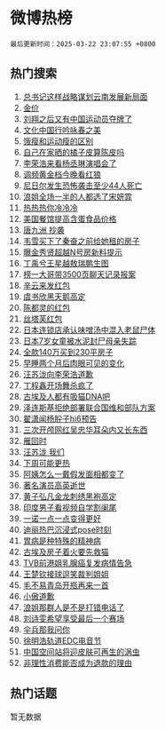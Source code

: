 # 微博热榜

`最后更新时间：2025-03-22 23:07:55 +0800`

## 热门搜索

1. [总书记这样战略谋划云南发展新局面](https://m.weibo.cn/search?containerid=100103type%3D1%26t%3D10%26q%3D%23%E6%80%BB%E4%B9%A6%E8%AE%B0%E8%BF%99%E6%A0%B7%E6%88%98%E7%95%A5%E8%B0%8B%E5%88%92%E4%BA%91%E5%8D%97%E5%8F%91%E5%B1%95%E6%96%B0%E5%B1%80%E9%9D%A2%23&stream_entry_id=51&isnewpage=1&extparam=seat%3D1%26cate%3D10103%26c_type%3D51%26filter_type%3Drealtimehot%26stream_entry_id%3D51%26dgr%3D0%26q%3D%2523%25E6%2580%25BB%25E4%25B9%25A6%25E8%25AE%25B0%25E8%25BF%2599%25E6%25A0%25B7%25E6%2588%2598%25E7%2595%25A5%25E8%25B0%258B%25E5%2588%2592%25E4%25BA%2591%25E5%258D%2597%25E5%258F%2591%25E5%25B1%2595%25E6%2596%25B0%25E5%25B1%2580%25E9%259D%25A2%2523%26pos%3D0%26display_time%3D1742656074%26pre_seqid%3D1742656074188945611615)
1. [金价](https://m.weibo.cn/search?containerid=100103type%3D1%26t%3D10%26q%3D%E9%87%91%E4%BB%B7&stream_entry_id=31&isnewpage=1&extparam=seat%3D1%26cate%3D5001%26q%3D%25E9%2587%2591%25E4%25BB%25B7%26stream_entry_id%3D31%26dgr%3D0%26pos%3D0%26flag%3D2%26filter_type%3Drealtimehot%26band_rank%3D1%26c_type%3D31%26realpos%3D1%26lcate%3D5001%26display_time%3D1742656074%26pre_seqid%3D1742656074188945611615)
1. [刘翔之后又有中国运动员夺牌了](https://m.weibo.cn/search?containerid=100103type%3D1%26t%3D10%26q%3D%23%E5%88%98%E7%BF%94%E4%B9%8B%E5%90%8E%E5%8F%88%E6%9C%89%E4%B8%AD%E5%9B%BD%E8%BF%90%E5%8A%A8%E5%91%98%E5%A4%BA%E7%89%8C%E4%BA%86%23&stream_entry_id=31&isnewpage=1&extparam=seat%3D1%26cate%3D5001%26q%3D%2523%25E5%2588%2598%25E7%25BF%2594%25E4%25B9%258B%25E5%2590%258E%25E5%258F%2588%25E6%259C%2589%25E4%25B8%25AD%25E5%259B%25BD%25E8%25BF%2590%25E5%258A%25A8%25E5%2591%2598%25E5%25A4%25BA%25E7%2589%258C%25E4%25BA%2586%2523%26stream_entry_id%3D31%26dgr%3D0%26pos%3D1%26flag%3D1%26filter_type%3Drealtimehot%26band_rank%3D2%26c_type%3D31%26realpos%3D2%26lcate%3D5001%26display_time%3D1742656074%26pre_seqid%3D1742656074188945611615)
1. [文化中国行吟咏春之美](https://m.weibo.cn/search?containerid=100103type%3D1%26t%3D10%26q%3D%23%E6%96%87%E5%8C%96%E4%B8%AD%E5%9B%BD%E8%A1%8C%E5%90%9F%E5%92%8F%E6%98%A5%E4%B9%8B%E7%BE%8E%23&stream_entry_id=31&isnewpage=1&extparam=seat%3D1%26cate%3D5001%26q%3D%2523%25E6%2596%2587%25E5%258C%2596%25E4%25B8%25AD%25E5%259B%25BD%25E8%25A1%258C%25E5%2590%259F%25E5%2592%258F%25E6%2598%25A5%25E4%25B9%258B%25E7%25BE%258E%2523%26stream_entry_id%3D31%26dgr%3D0%26pos%3D2%26flag%3D1%26filter_type%3Drealtimehot%26band_rank%3D3%26c_type%3D31%26realpos%3D3%26lcate%3D5001%26display_time%3D1742656074%26pre_seqid%3D1742656074188945611615)
1. [饿瘦和运动瘦的区别](https://m.weibo.cn/search?containerid=100103type%3D1%26t%3D10%26q%3D%E9%A5%BF%E7%98%A6%E5%92%8C%E8%BF%90%E5%8A%A8%E7%98%A6%E7%9A%84%E5%8C%BA%E5%88%AB&stream_entry_id=31&isnewpage=1&extparam=seat%3D1%26cate%3D5001%26q%3D%25E9%25A5%25BF%25E7%2598%25A6%25E5%2592%258C%25E8%25BF%2590%25E5%258A%25A8%25E7%2598%25A6%25E7%259A%2584%25E5%258C%25BA%25E5%2588%25AB%26stream_entry_id%3D31%26dgr%3D0%26pos%3D3%26flag%3D0%26filter_type%3Drealtimehot%26band_rank%3D4%26c_type%3D31%26realpos%3D4%26lcate%3D5001%26display_time%3D1742656074%26pre_seqid%3D1742656074188945611615)
1. [自己在家晒的橘子皮算陈皮吗](https://m.weibo.cn/search?containerid=100103type%3D1%26t%3D10%26q%3D%23%E8%87%AA%E5%B7%B1%E5%9C%A8%E5%AE%B6%E6%99%92%E7%9A%84%E6%A9%98%E5%AD%90%E7%9A%AE%E7%AE%97%E9%99%88%E7%9A%AE%E5%90%97%23&stream_entry_id=31&isnewpage=1&extparam=seat%3D1%26cate%3D5001%26q%3D%2523%25E8%2587%25AA%25E5%25B7%25B1%25E5%259C%25A8%25E5%25AE%25B6%25E6%2599%2592%25E7%259A%2584%25E6%25A9%2598%25E5%25AD%2590%25E7%259A%25AE%25E7%25AE%2597%25E9%2599%2588%25E7%259A%25AE%25E5%2590%2597%2523%26stream_entry_id%3D31%26dgr%3D0%26pos%3D4%26flag%3D0%26filter_type%3Drealtimehot%26band_rank%3D5%26c_type%3D31%26realpos%3D5%26lcate%3D5001%26display_time%3D1742656074%26pre_seqid%3D1742656074188945611615)
1. [李荣浩来看杨丞琳演唱会了](https://m.weibo.cn/search?containerid=100103type%3D1%26t%3D10%26q%3D%E6%9D%8E%E8%8D%A3%E6%B5%A9%E6%9D%A5%E7%9C%8B%E6%9D%A8%E4%B8%9E%E7%90%B3%E6%BC%94%E5%94%B1%E4%BC%9A%E4%BA%86&stream_entry_id=31&isnewpage=1&extparam=seat%3D1%26cate%3D5001%26q%3D%25E6%259D%258E%25E8%258D%25A3%25E6%25B5%25A9%25E6%259D%25A5%25E7%259C%258B%25E6%259D%25A8%25E4%25B8%259E%25E7%2590%25B3%25E6%25BC%2594%25E5%2594%25B1%25E4%25BC%259A%25E4%25BA%2586%26stream_entry_id%3D31%26dgr%3D0%26pos%3D5%26flag%3D1%26filter_type%3Drealtimehot%26band_rank%3D6%26c_type%3D31%26realpos%3D6%26lcate%3D5001%26display_time%3D1742656074%26pre_seqid%3D1742656074188945611615)
1. [调频黄金档今晚看红狼](https://m.weibo.cn/search?containerid=100103type%3D1%26t%3D10%26q%3D%23%E8%B0%83%E9%A2%91%E9%BB%84%E9%87%91%E6%A1%A3%E4%BB%8A%E6%99%9A%E7%9C%8B%E7%BA%A2%E7%8B%BC%23&stream_entry_id=31&isnewpage=1&extparam=seat%3D1%26cate%3D5001%26q%3D%2523%25E8%25B0%2583%25E9%25A2%2591%25E9%25BB%2584%25E9%2587%2591%25E6%25A1%25A3%25E4%25BB%258A%25E6%2599%259A%25E7%259C%258B%25E7%25BA%25A2%25E7%258B%25BC%2523%26stream_entry_id%3D31%26dgr%3D0%26adid%3D280097%26pos%3D6%26is_ad_pos%3D1%26filter_type%3Drealtimehot%26c_type%3D31%26band_rank%3D7%26lcate%3D5001%26display_time%3D1742656074%26pre_seqid%3D1742656074188945611615)
1. [尼日尔发生恐怖袭击至少44人死亡](https://m.weibo.cn/search?containerid=100103type%3D1%26t%3D10%26q%3D%23%E5%B0%BC%E6%97%A5%E5%B0%94%E5%8F%91%E7%94%9F%E6%81%90%E6%80%96%E8%A2%AD%E5%87%BB%E8%87%B3%E5%B0%9144%E4%BA%BA%E6%AD%BB%E4%BA%A1%23&stream_entry_id=31&isnewpage=1&extparam=seat%3D1%26cate%3D5001%26q%3D%2523%25E5%25B0%25BC%25E6%2597%25A5%25E5%25B0%2594%25E5%258F%2591%25E7%2594%259F%25E6%2581%2590%25E6%2580%2596%25E8%25A2%25AD%25E5%2587%25BB%25E8%2587%25B3%25E5%25B0%259144%25E4%25BA%25BA%25E6%25AD%25BB%25E4%25BA%25A1%2523%26stream_entry_id%3D31%26dgr%3D0%26pos%3D7%26flag%3D1%26filter_type%3Drealtimehot%26band_rank%3D7%26c_type%3D31%26realpos%3D7%26lcate%3D5001%26display_time%3D1742656074%26pre_seqid%3D1742656074188945611615)
1. [浪姐全场一半的人都选了宋妍霏](https://m.weibo.cn/search?containerid=100103type%3D1%26t%3D10%26q%3D%E6%B5%AA%E5%A7%90%E5%85%A8%E5%9C%BA%E4%B8%80%E5%8D%8A%E7%9A%84%E4%BA%BA%E9%83%BD%E9%80%89%E4%BA%86%E5%AE%8B%E5%A6%8D%E9%9C%8F&stream_entry_id=31&isnewpage=1&extparam=seat%3D1%26cate%3D5001%26q%3D%25E6%25B5%25AA%25E5%25A7%2590%25E5%2585%25A8%25E5%259C%25BA%25E4%25B8%2580%25E5%258D%258A%25E7%259A%2584%25E4%25BA%25BA%25E9%2583%25BD%25E9%2580%2589%25E4%25BA%2586%25E5%25AE%258B%25E5%25A6%258D%25E9%259C%258F%26stream_entry_id%3D31%26dgr%3D0%26pos%3D8%26flag%3D0%26filter_type%3Drealtimehot%26band_rank%3D8%26c_type%3D31%26realpos%3D8%26lcate%3D5001%26display_time%3D1742656074%26pre_seqid%3D1742656074188945611615)
1. [热热热你冷冷冷](https://m.weibo.cn/search?containerid=100103type%3D1%26t%3D10%26q%3D%23%E7%83%AD%E7%83%AD%E7%83%AD%E4%BD%A0%E5%86%B7%E5%86%B7%E5%86%B7%23&stream_entry_id=31&isnewpage=1&extparam=seat%3D1%26cate%3D5001%26q%3D%2523%25E7%2583%25AD%25E7%2583%25AD%25E7%2583%25AD%25E4%25BD%25A0%25E5%2586%25B7%25E5%2586%25B7%25E5%2586%25B7%2523%26stream_entry_id%3D31%26dgr%3D0%26pos%3D9%26flag%3D0%26filter_type%3Drealtimehot%26band_rank%3D9%26c_type%3D31%26realpos%3D9%26lcate%3D5001%26display_time%3D1742656074%26pre_seqid%3D1742656074188945611615)
1. [美国餐馆提高含蛋食品价格](https://m.weibo.cn/search?containerid=100103type%3D1%26t%3D10%26q%3D%23%E7%BE%8E%E5%9B%BD%E9%A4%90%E9%A6%86%E6%8F%90%E9%AB%98%E5%90%AB%E8%9B%8B%E9%A3%9F%E5%93%81%E4%BB%B7%E6%A0%BC%23&stream_entry_id=31&isnewpage=1&extparam=seat%3D1%26cate%3D5001%26q%3D%2523%25E7%25BE%258E%25E5%259B%25BD%25E9%25A4%2590%25E9%25A6%2586%25E6%258F%2590%25E9%25AB%2598%25E5%2590%25AB%25E8%259B%258B%25E9%25A3%259F%25E5%2593%2581%25E4%25BB%25B7%25E6%25A0%25BC%2523%26stream_entry_id%3D31%26dgr%3D0%26pos%3D10%26flag%3D1%26filter_type%3Drealtimehot%26band_rank%3D10%26c_type%3D31%26realpos%3D10%26lcate%3D5001%26display_time%3D1742656074%26pre_seqid%3D1742656074188945611615)
1. [唐九洲 抄袭](https://m.weibo.cn/search?containerid=100103type%3D1%26t%3D10%26q%3D%E5%94%90%E4%B9%9D%E6%B4%B2+%E6%8A%84%E8%A2%AD&stream_entry_id=31&isnewpage=1&extparam=seat%3D1%26cate%3D5001%26q%3D%25E5%2594%2590%25E4%25B9%259D%25E6%25B4%25B2%2520%25E6%258A%2584%25E8%25A2%25AD%26stream_entry_id%3D31%26dgr%3D0%26pos%3D11%26flag%3D2%26filter_type%3Drealtimehot%26band_rank%3D11%26c_type%3D31%26realpos%3D11%26lcate%3D5001%26display_time%3D1742656074%26pre_seqid%3D1742656074188945611615)
1. [韦雪买下了秦奋之前给她租的房子](https://m.weibo.cn/search?containerid=100103type%3D1%26t%3D10%26q%3D%23%E9%9F%A6%E9%9B%AA%E4%B9%B0%E4%B8%8B%E4%BA%86%E7%A7%A6%E5%A5%8B%E4%B9%8B%E5%89%8D%E7%BB%99%E5%A5%B9%E7%A7%9F%E7%9A%84%E6%88%BF%E5%AD%90%23&stream_entry_id=31&isnewpage=1&extparam=seat%3D1%26cate%3D5001%26q%3D%2523%25E9%259F%25A6%25E9%259B%25AA%25E4%25B9%25B0%25E4%25B8%258B%25E4%25BA%2586%25E7%25A7%25A6%25E5%25A5%258B%25E4%25B9%258B%25E5%2589%258D%25E7%25BB%2599%25E5%25A5%25B9%25E7%25A7%259F%25E7%259A%2584%25E6%2588%25BF%25E5%25AD%2590%2523%26stream_entry_id%3D31%26dgr%3D0%26pos%3D12%26flag%3D1%26filter_type%3Drealtimehot%26band_rank%3D12%26c_type%3D31%26realpos%3D12%26lcate%3D5001%26display_time%3D1742656074%26pre_seqid%3D1742656074188945611615)
1. [曝金秀贤超越N号房新料提示](https://m.weibo.cn/search?containerid=100103type%3D1%26t%3D10%26q%3D%E6%9B%9D%E9%87%91%E7%A7%80%E8%B4%A4%E8%B6%85%E8%B6%8AN%E5%8F%B7%E6%88%BF%E6%96%B0%E6%96%99%E6%8F%90%E7%A4%BA&stream_entry_id=31&isnewpage=1&extparam=seat%3D1%26cate%3D5001%26q%3D%25E6%259B%259D%25E9%2587%2591%25E7%25A7%2580%25E8%25B4%25A4%25E8%25B6%2585%25E8%25B6%258AN%25E5%258F%25B7%25E6%2588%25BF%25E6%2596%25B0%25E6%2596%2599%25E6%258F%2590%25E7%25A4%25BA%26stream_entry_id%3D31%26dgr%3D0%26pos%3D13%26flag%3D2%26filter_type%3Drealtimehot%26band_rank%3D13%26c_type%3D31%26realpos%3D13%26lcate%3D5001%26display_time%3D1742656074%26pre_seqid%3D1742656074188945611615)
1. [丁禹兮王星越敖瑞鹏生图](https://m.weibo.cn/search?containerid=100103type%3D1%26t%3D10%26q%3D%23%E4%B8%81%E7%A6%B9%E5%85%AE%E7%8E%8B%E6%98%9F%E8%B6%8A%E6%95%96%E7%91%9E%E9%B9%8F%E7%94%9F%E5%9B%BE%23&stream_entry_id=31&isnewpage=1&extparam=seat%3D1%26cate%3D5001%26q%3D%2523%25E4%25B8%2581%25E7%25A6%25B9%25E5%2585%25AE%25E7%258E%258B%25E6%2598%259F%25E8%25B6%258A%25E6%2595%2596%25E7%2591%259E%25E9%25B9%258F%25E7%2594%259F%25E5%259B%25BE%2523%26stream_entry_id%3D31%26dgr%3D0%26pos%3D14%26flag%3D1%26filter_type%3Drealtimehot%26band_rank%3D14%26c_type%3D31%26realpos%3D14%26lcate%3D5001%26display_time%3D1742656074%26pre_seqid%3D1742656074188945611615)
1. [榜一大哥带3500页聊天记录报案](https://m.weibo.cn/search?containerid=100103type%3D1%26t%3D10%26q%3D%23%E6%A6%9C%E4%B8%80%E5%A4%A7%E5%93%A5%E5%B8%A63500%E9%A1%B5%E8%81%8A%E5%A4%A9%E8%AE%B0%E5%BD%95%E6%8A%A5%E6%A1%88%23&stream_entry_id=31&isnewpage=1&extparam=seat%3D1%26cate%3D5001%26q%3D%2523%25E6%25A6%259C%25E4%25B8%2580%25E5%25A4%25A7%25E5%2593%25A5%25E5%25B8%25A63500%25E9%25A1%25B5%25E8%2581%258A%25E5%25A4%25A9%25E8%25AE%25B0%25E5%25BD%2595%25E6%258A%25A5%25E6%25A1%2588%2523%26stream_entry_id%3D31%26dgr%3D0%26pos%3D15%26flag%3D0%26filter_type%3Drealtimehot%26band_rank%3D15%26c_type%3D31%26realpos%3D15%26lcate%3D5001%26display_time%3D1742656074%26pre_seqid%3D1742656074188945611615)
1. [辛云来发红包](https://m.weibo.cn/search?containerid=100103type%3D1%26t%3D10%26q%3D%23%E8%BE%9B%E4%BA%91%E6%9D%A5%E5%8F%91%E7%BA%A2%E5%8C%85%23&stream_entry_id=31&isnewpage=1&extparam=seat%3D1%26cate%3D5001%26q%3D%2523%25E8%25BE%259B%25E4%25BA%2591%25E6%259D%25A5%25E5%258F%2591%25E7%25BA%25A2%25E5%258C%2585%2523%26stream_entry_id%3D31%26dgr%3D0%26pos%3D16%26flag%3D1%26filter_type%3Drealtimehot%26band_rank%3D16%26c_type%3D31%26realpos%3D16%26lcate%3D5001%26display_time%3D1742656074%26pre_seqid%3D1742656074188945611615)
1. [虞书欣黑天鹅高定](https://m.weibo.cn/search?containerid=100103type%3D1%26t%3D10%26q%3D%23%E8%99%9E%E4%B9%A6%E6%AC%A3%E9%BB%91%E5%A4%A9%E9%B9%85%E9%AB%98%E5%AE%9A%23&stream_entry_id=31&isnewpage=1&extparam=seat%3D1%26cate%3D5001%26q%3D%2523%25E8%2599%259E%25E4%25B9%25A6%25E6%25AC%25A3%25E9%25BB%2591%25E5%25A4%25A9%25E9%25B9%2585%25E9%25AB%2598%25E5%25AE%259A%2523%26stream_entry_id%3D31%26dgr%3D0%26pos%3D17%26flag%3D0%26filter_type%3Drealtimehot%26band_rank%3D17%26c_type%3D31%26realpos%3D17%26lcate%3D5001%26display_time%3D1742656074%26pre_seqid%3D1742656074188945611615)
1. [陈都灵的红包](https://m.weibo.cn/search?containerid=100103type%3D1%26t%3D10%26q%3D%23%E9%99%88%E9%83%BD%E7%81%B5%E7%9A%84%E7%BA%A2%E5%8C%85%23&stream_entry_id=31&isnewpage=1&extparam=seat%3D1%26cate%3D5001%26q%3D%2523%25E9%2599%2588%25E9%2583%25BD%25E7%2581%25B5%25E7%259A%2584%25E7%25BA%25A2%25E5%258C%2585%2523%26stream_entry_id%3D31%26dgr%3D0%26pos%3D18%26flag%3D1%26filter_type%3Drealtimehot%26band_rank%3D18%26c_type%3D31%26realpos%3D18%26lcate%3D5001%26display_time%3D1742656074%26pre_seqid%3D1742656074188945611615)
1. [丝塔芙红包](https://m.weibo.cn/search?containerid=100103type%3D1%26t%3D10%26q%3D%E4%B8%9D%E5%A1%94%E8%8A%99%E7%BA%A2%E5%8C%85&stream_entry_id=31&isnewpage=1&extparam=seat%3D1%26cate%3D5001%26q%3D%25E4%25B8%259D%25E5%25A1%2594%25E8%258A%2599%25E7%25BA%25A2%25E5%258C%2585%26stream_entry_id%3D31%26dgr%3D0%26pos%3D19%26flag%3D1%26filter_type%3Drealtimehot%26band_rank%3D19%26c_type%3D31%26realpos%3D19%26lcate%3D5001%26display_time%3D1742656074%26pre_seqid%3D1742656074188945611615)
1. [日本连锁店承认味噌汤中混入老鼠尸体](https://m.weibo.cn/search?containerid=100103type%3D1%26t%3D10%26q%3D%23%E6%97%A5%E6%9C%AC%E8%BF%9E%E9%94%81%E5%BA%97%E6%89%BF%E8%AE%A4%E5%91%B3%E5%99%8C%E6%B1%A4%E4%B8%AD%E6%B7%B7%E5%85%A5%E8%80%81%E9%BC%A0%E5%B0%B8%E4%BD%93%23&stream_entry_id=31&isnewpage=1&extparam=seat%3D1%26cate%3D5001%26q%3D%2523%25E6%2597%25A5%25E6%259C%25AC%25E8%25BF%259E%25E9%2594%2581%25E5%25BA%2597%25E6%2589%25BF%25E8%25AE%25A4%25E5%2591%25B3%25E5%2599%258C%25E6%25B1%25A4%25E4%25B8%25AD%25E6%25B7%25B7%25E5%2585%25A5%25E8%2580%2581%25E9%25BC%25A0%25E5%25B0%25B8%25E4%25BD%2593%2523%26stream_entry_id%3D31%26dgr%3D0%26pos%3D20%26flag%3D1%26filter_type%3Drealtimehot%26band_rank%3D20%26c_type%3D31%26realpos%3D20%26lcate%3D5001%26display_time%3D1742656074%26pre_seqid%3D1742656074188945611615)
1. [日本7岁女童被水泥封尸母亲失踪](https://m.weibo.cn/search?containerid=100103type%3D1%26t%3D10%26q%3D%23%E6%97%A5%E6%9C%AC7%E5%B2%81%E5%A5%B3%E7%AB%A5%E8%A2%AB%E6%B0%B4%E6%B3%A5%E5%B0%81%E5%B0%B8%E6%AF%8D%E4%BA%B2%E5%A4%B1%E8%B8%AA%23&stream_entry_id=31&isnewpage=1&extparam=seat%3D1%26cate%3D5001%26q%3D%2523%25E6%2597%25A5%25E6%259C%25AC7%25E5%25B2%2581%25E5%25A5%25B3%25E7%25AB%25A5%25E8%25A2%25AB%25E6%25B0%25B4%25E6%25B3%25A5%25E5%25B0%2581%25E5%25B0%25B8%25E6%25AF%258D%25E4%25BA%25B2%25E5%25A4%25B1%25E8%25B8%25AA%2523%26stream_entry_id%3D31%26dgr%3D0%26pos%3D21%26flag%3D0%26filter_type%3Drealtimehot%26band_rank%3D21%26c_type%3D31%26realpos%3D21%26lcate%3D5001%26display_time%3D1742656074%26pre_seqid%3D1742656074188945611615)
1. [全款140万买到230平房子](https://m.weibo.cn/search?containerid=100103type%3D1%26t%3D10%26q%3D%E5%85%A8%E6%AC%BE140%E4%B8%87%E4%B9%B0%E5%88%B0230%E5%B9%B3%E6%88%BF%E5%AD%90&stream_entry_id=31&isnewpage=1&extparam=seat%3D1%26cate%3D5001%26q%3D%25E5%2585%25A8%25E6%25AC%25BE140%25E4%25B8%2587%25E4%25B9%25B0%25E5%2588%25B0230%25E5%25B9%25B3%25E6%2588%25BF%25E5%25AD%2590%26stream_entry_id%3D31%26dgr%3D0%26pos%3D22%26flag%3D1%26filter_type%3Drealtimehot%26band_rank%3D22%26c_type%3D31%26realpos%3D22%26lcate%3D5001%26display_time%3D1742656074%26pre_seqid%3D1742656074188945611615)
1. [早睡两个月后肉眼可见的变化](https://m.weibo.cn/search?containerid=100103type%3D1%26t%3D10%26q%3D%23%E6%97%A9%E7%9D%A1%E4%B8%A4%E4%B8%AA%E6%9C%88%E5%90%8E%E8%82%89%E7%9C%BC%E5%8F%AF%E8%A7%81%E7%9A%84%E5%8F%98%E5%8C%96%23&stream_entry_id=31&isnewpage=1&extparam=seat%3D1%26cate%3D5001%26q%3D%2523%25E6%2597%25A9%25E7%259D%25A1%25E4%25B8%25A4%25E4%25B8%25AA%25E6%259C%2588%25E5%2590%258E%25E8%2582%2589%25E7%259C%25BC%25E5%258F%25AF%25E8%25A7%2581%25E7%259A%2584%25E5%258F%2598%25E5%258C%2596%2523%26stream_entry_id%3D31%26dgr%3D0%26pos%3D23%26flag%3D1%26filter_type%3Drealtimehot%26band_rank%3D23%26c_type%3D31%26realpos%3D23%26lcate%3D5001%26display_time%3D1742656074%26pre_seqid%3D1742656074188945611615)
1. [汪苏泷向李荣浩道歉](https://m.weibo.cn/search?containerid=100103type%3D1%26t%3D10%26q%3D%23%E6%B1%AA%E8%8B%8F%E6%B3%B7%E5%90%91%E6%9D%8E%E8%8D%A3%E6%B5%A9%E9%81%93%E6%AD%89%23&stream_entry_id=31&isnewpage=1&extparam=seat%3D1%26cate%3D5001%26q%3D%2523%25E6%25B1%25AA%25E8%258B%258F%25E6%25B3%25B7%25E5%2590%2591%25E6%259D%258E%25E8%258D%25A3%25E6%25B5%25A9%25E9%2581%2593%25E6%25AD%2589%2523%26stream_entry_id%3D31%26dgr%3D0%26pos%3D24%26flag%3D2%26filter_type%3Drealtimehot%26band_rank%3D24%26c_type%3D31%26realpos%3D24%26lcate%3D5001%26display_time%3D1742656074%26pre_seqid%3D1742656074188945611615)
1. [丁程鑫开场舞杀疯了](https://m.weibo.cn/search?containerid=100103type%3D1%26t%3D10%26q%3D%E4%B8%81%E7%A8%8B%E9%91%AB%E5%BC%80%E5%9C%BA%E8%88%9E%E6%9D%80%E7%96%AF%E4%BA%86&stream_entry_id=31&isnewpage=1&extparam=seat%3D1%26cate%3D5001%26q%3D%25E4%25B8%2581%25E7%25A8%258B%25E9%2591%25AB%25E5%25BC%2580%25E5%259C%25BA%25E8%2588%259E%25E6%259D%2580%25E7%2596%25AF%25E4%25BA%2586%26stream_entry_id%3D31%26dgr%3D0%26pos%3D25%26flag%3D1%26filter_type%3Drealtimehot%26band_rank%3D25%26c_type%3D31%26realpos%3D25%26lcate%3D5001%26display_time%3D1742656074%26pre_seqid%3D1742656074188945611615)
1. [古埃及人都有吸猫DNA吧](https://m.weibo.cn/search?containerid=100103type%3D1%26t%3D10%26q%3D%23%E5%8F%A4%E5%9F%83%E5%8F%8A%E4%BA%BA%E9%83%BD%E6%9C%89%E5%90%B8%E7%8C%ABDNA%E5%90%A7%23&stream_entry_id=31&isnewpage=1&extparam=seat%3D1%26cate%3D5001%26q%3D%2523%25E5%258F%25A4%25E5%259F%2583%25E5%258F%258A%25E4%25BA%25BA%25E9%2583%25BD%25E6%259C%2589%25E5%2590%25B8%25E7%258C%25ABDNA%25E5%2590%25A7%2523%26stream_entry_id%3D31%26dgr%3D0%26pos%3D26%26flag%3D1%26filter_type%3Drealtimehot%26band_rank%3D26%26c_type%3D31%26realpos%3D26%26lcate%3D5001%26display_time%3D1742656074%26pre_seqid%3D1742656074188945611615)
1. [泽连斯基拒绝部署联合国维和部队方案](https://m.weibo.cn/search?containerid=100103type%3D1%26t%3D10%26q%3D%23%E6%B3%BD%E8%BF%9E%E6%96%AF%E5%9F%BA%E6%8B%92%E7%BB%9D%E9%83%A8%E7%BD%B2%E8%81%94%E5%90%88%E5%9B%BD%E7%BB%B4%E5%92%8C%E9%83%A8%E9%98%9F%E6%96%B9%E6%A1%88%23&stream_entry_id=31&isnewpage=1&extparam=seat%3D1%26cate%3D5001%26q%3D%2523%25E6%25B3%25BD%25E8%25BF%259E%25E6%2596%25AF%25E5%259F%25BA%25E6%258B%2592%25E7%25BB%259D%25E9%2583%25A8%25E7%25BD%25B2%25E8%2581%2594%25E5%2590%2588%25E5%259B%25BD%25E7%25BB%25B4%25E5%2592%258C%25E9%2583%25A8%25E9%2598%259F%25E6%2596%25B9%25E6%25A1%2588%2523%26stream_entry_id%3D31%26dgr%3D0%26pos%3D27%26flag%3D1%26filter_type%3Drealtimehot%26band_rank%3D27%26c_type%3D31%26realpos%3D27%26lcate%3D5001%26display_time%3D1742656074%26pre_seqid%3D1742656074188945611615)
1. [翟潇闻杨肸子hi6预告](https://m.weibo.cn/search?containerid=100103type%3D1%26t%3D10%26q%3D%23%E7%BF%9F%E6%BD%87%E9%97%BB%E6%9D%A8%E8%82%B8%E5%AD%90hi6%E9%A2%84%E5%91%8A%23&stream_entry_id=31&isnewpage=1&extparam=seat%3D1%26cate%3D5001%26q%3D%2523%25E7%25BF%259F%25E6%25BD%2587%25E9%2597%25BB%25E6%259D%25A8%25E8%2582%25B8%25E5%25AD%2590hi6%25E9%25A2%2584%25E5%2591%258A%2523%26stream_entry_id%3D31%26dgr%3D0%26pos%3D28%26flag%3D1%26filter_type%3Drealtimehot%26band_rank%3D28%26c_type%3D31%26realpos%3D28%26lcate%3D5001%26display_time%3D1742656074%26pre_seqid%3D1742656074188945611615)
1. [三次开颅网红吴忠华耳朵内又长东西](https://m.weibo.cn/search?containerid=100103type%3D1%26t%3D10%26q%3D%23%E4%B8%89%E6%AC%A1%E5%BC%80%E9%A2%85%E7%BD%91%E7%BA%A2%E5%90%B4%E5%BF%A0%E5%8D%8E%E8%80%B3%E6%9C%B5%E5%86%85%E5%8F%88%E9%95%BF%E4%B8%9C%E8%A5%BF%23&stream_entry_id=31&isnewpage=1&extparam=seat%3D1%26cate%3D5001%26q%3D%2523%25E4%25B8%2589%25E6%25AC%25A1%25E5%25BC%2580%25E9%25A2%2585%25E7%25BD%2591%25E7%25BA%25A2%25E5%2590%25B4%25E5%25BF%25A0%25E5%258D%258E%25E8%2580%25B3%25E6%259C%25B5%25E5%2586%2585%25E5%258F%2588%25E9%2595%25BF%25E4%25B8%259C%25E8%25A5%25BF%2523%26stream_entry_id%3D31%26dgr%3D0%26pos%3D29%26flag%3D0%26filter_type%3Drealtimehot%26band_rank%3D29%26c_type%3D31%26realpos%3D29%26lcate%3D5001%26display_time%3D1742656074%26pre_seqid%3D1742656074188945611615)
1. [雁回时](https://m.weibo.cn/search?containerid=100103type%3D1%26t%3D10%26q%3D%E9%9B%81%E5%9B%9E%E6%97%B6&stream_entry_id=31&isnewpage=1&extparam=seat%3D1%26cate%3D5001%26q%3D%25E9%259B%2581%25E5%259B%259E%25E6%2597%25B6%26stream_entry_id%3D31%26dgr%3D0%26pos%3D30%26flag%3D0%26filter_type%3Drealtimehot%26band_rank%3D30%26c_type%3D31%26realpos%3D30%26lcate%3D5001%26display_time%3D1742656074%26pre_seqid%3D1742656074188945611615)
1. [汪苏泷 我们](https://m.weibo.cn/search?containerid=100103type%3D1%26t%3D10%26q%3D%E6%B1%AA%E8%8B%8F%E6%B3%B7+%E6%88%91%E4%BB%AC&stream_entry_id=31&isnewpage=1&extparam=seat%3D1%26cate%3D5001%26q%3D%25E6%25B1%25AA%25E8%258B%258F%25E6%25B3%25B7%2520%25E6%2588%2591%25E4%25BB%25AC%26stream_entry_id%3D31%26dgr%3D0%26pos%3D31%26flag%3D1%26filter_type%3Drealtimehot%26band_rank%3D31%26c_type%3D31%26realpos%3D31%26lcate%3D5001%26display_time%3D1742656074%26pre_seqid%3D1742656074188945611615)
1. [下周可能更热](https://m.weibo.cn/search?containerid=100103type%3D1%26t%3D10%26q%3D%23%E4%B8%8B%E5%91%A8%E5%8F%AF%E8%83%BD%E6%9B%B4%E7%83%AD%23&stream_entry_id=31&isnewpage=1&extparam=seat%3D1%26cate%3D5001%26q%3D%2523%25E4%25B8%258B%25E5%2591%25A8%25E5%258F%25AF%25E8%2583%25BD%25E6%259B%25B4%25E7%2583%25AD%2523%26stream_entry_id%3D31%26dgr%3D0%26pos%3D32%26flag%3D0%26filter_type%3Drealtimehot%26band_rank%3D32%26c_type%3D31%26realpos%3D32%26lcate%3D5001%26display_time%3D1742656074%26pre_seqid%3D1742656074188945611615)
1. [阿姨怎么一戴假发面相都变了](https://m.weibo.cn/search?containerid=100103type%3D1%26t%3D10%26q%3D%E9%98%BF%E5%A7%A8%E6%80%8E%E4%B9%88%E4%B8%80%E6%88%B4%E5%81%87%E5%8F%91%E9%9D%A2%E7%9B%B8%E9%83%BD%E5%8F%98%E4%BA%86&stream_entry_id=31&isnewpage=1&extparam=seat%3D1%26cate%3D5001%26q%3D%25E9%2598%25BF%25E5%25A7%25A8%25E6%2580%258E%25E4%25B9%2588%25E4%25B8%2580%25E6%2588%25B4%25E5%2581%2587%25E5%258F%2591%25E9%259D%25A2%25E7%259B%25B8%25E9%2583%25BD%25E5%258F%2598%25E4%25BA%2586%26stream_entry_id%3D31%26dgr%3D0%26pos%3D33%26flag%3D1%26filter_type%3Drealtimehot%26band_rank%3D33%26c_type%3D31%26realpos%3D33%26lcate%3D5001%26display_time%3D1742656074%26pre_seqid%3D1742656074188945611615)
1. [著名演员高英逝世](https://m.weibo.cn/search?containerid=100103type%3D1%26t%3D10%26q%3D%23%E8%91%97%E5%90%8D%E6%BC%94%E5%91%98%E9%AB%98%E8%8B%B1%E9%80%9D%E4%B8%96%23&stream_entry_id=31&isnewpage=1&extparam=seat%3D1%26cate%3D5001%26q%3D%2523%25E8%2591%2597%25E5%2590%258D%25E6%25BC%2594%25E5%2591%2598%25E9%25AB%2598%25E8%258B%25B1%25E9%2580%259D%25E4%25B8%2596%2523%26stream_entry_id%3D31%26dgr%3D0%26pos%3D34%26flag%3D0%26filter_type%3Drealtimehot%26band_rank%3D34%26c_type%3D31%26realpos%3D34%26lcate%3D5001%26display_time%3D1742656074%26pre_seqid%3D1742656074188945611615)
1. [黄子弘凡金龙刺绣黑袍高定](https://m.weibo.cn/search?containerid=100103type%3D1%26t%3D10%26q%3D%E9%BB%84%E5%AD%90%E5%BC%98%E5%87%A1%E9%87%91%E9%BE%99%E5%88%BA%E7%BB%A3%E9%BB%91%E8%A2%8D%E9%AB%98%E5%AE%9A&stream_entry_id=31&isnewpage=1&extparam=seat%3D1%26cate%3D5001%26q%3D%25E9%25BB%2584%25E5%25AD%2590%25E5%25BC%2598%25E5%2587%25A1%25E9%2587%2591%25E9%25BE%2599%25E5%2588%25BA%25E7%25BB%25A3%25E9%25BB%2591%25E8%25A2%258D%25E9%25AB%2598%25E5%25AE%259A%26stream_entry_id%3D31%26dgr%3D0%26pos%3D35%26flag%3D1%26filter_type%3Drealtimehot%26band_rank%3D35%26c_type%3D31%26realpos%3D35%26lcate%3D5001%26display_time%3D1742656074%26pre_seqid%3D1742656074188945611615)
1. [印度男子看视频自学割阑尾](https://m.weibo.cn/search?containerid=100103type%3D1%26t%3D10%26q%3D%23%E5%8D%B0%E5%BA%A6%E7%94%B7%E5%AD%90%E7%9C%8B%E8%A7%86%E9%A2%91%E8%87%AA%E5%AD%A6%E5%89%B2%E9%98%91%E5%B0%BE%23&stream_entry_id=31&isnewpage=1&extparam=seat%3D1%26cate%3D5001%26q%3D%2523%25E5%258D%25B0%25E5%25BA%25A6%25E7%2594%25B7%25E5%25AD%2590%25E7%259C%258B%25E8%25A7%2586%25E9%25A2%2591%25E8%2587%25AA%25E5%25AD%25A6%25E5%2589%25B2%25E9%2598%2591%25E5%25B0%25BE%2523%26stream_entry_id%3D31%26dgr%3D0%26pos%3D36%26flag%3D0%26filter_type%3Drealtimehot%26band_rank%3D36%26c_type%3D31%26realpos%3D36%26lcate%3D5001%26display_time%3D1742656074%26pre_seqid%3D1742656074188945611615)
1. [一诺一点一点变得更好](https://m.weibo.cn/search?containerid=100103type%3D1%26t%3D10%26q%3D%E4%B8%80%E8%AF%BA%E4%B8%80%E7%82%B9%E4%B8%80%E7%82%B9%E5%8F%98%E5%BE%97%E6%9B%B4%E5%A5%BD&stream_entry_id=31&isnewpage=1&extparam=seat%3D1%26cate%3D5001%26q%3D%25E4%25B8%2580%25E8%25AF%25BA%25E4%25B8%2580%25E7%2582%25B9%25E4%25B8%2580%25E7%2582%25B9%25E5%258F%2598%25E5%25BE%2597%25E6%259B%25B4%25E5%25A5%25BD%26stream_entry_id%3D31%26dgr%3D0%26pos%3D37%26flag%3D1%26filter_type%3Drealtimehot%26band_rank%3D37%26c_type%3D31%26realpos%3D37%26lcate%3D5001%26display_time%3D1742656074%26pre_seqid%3D1742656074188945611615)
1. [迪丽热巴沉浸式pose时刻](https://m.weibo.cn/search?containerid=100103type%3D1%26t%3D10%26q%3D%23%E8%BF%AA%E4%B8%BD%E7%83%AD%E5%B7%B4%E6%B2%89%E6%B5%B8%E5%BC%8Fpose%E6%97%B6%E5%88%BB%23&stream_entry_id=31&isnewpage=1&extparam=seat%3D1%26cate%3D5001%26q%3D%2523%25E8%25BF%25AA%25E4%25B8%25BD%25E7%2583%25AD%25E5%25B7%25B4%25E6%25B2%2589%25E6%25B5%25B8%25E5%25BC%258Fpose%25E6%2597%25B6%25E5%2588%25BB%2523%26stream_entry_id%3D31%26dgr%3D0%26pos%3D38%26flag%3D1%26filter_type%3Drealtimehot%26band_rank%3D38%26c_type%3D31%26realpos%3D38%26lcate%3D5001%26display_time%3D1742656074%26pre_seqid%3D1742656074188945611615)
1. [胃病是种特殊的精神病](https://m.weibo.cn/search?containerid=100103type%3D1%26t%3D10%26q%3D%23%E8%83%83%E7%97%85%E6%98%AF%E7%A7%8D%E7%89%B9%E6%AE%8A%E7%9A%84%E7%B2%BE%E7%A5%9E%E7%97%85%23&stream_entry_id=31&isnewpage=1&extparam=seat%3D1%26cate%3D5001%26q%3D%2523%25E8%2583%2583%25E7%2597%2585%25E6%2598%25AF%25E7%25A7%258D%25E7%2589%25B9%25E6%25AE%258A%25E7%259A%2584%25E7%25B2%25BE%25E7%25A5%259E%25E7%2597%2585%2523%26stream_entry_id%3D31%26dgr%3D0%26pos%3D39%26flag%3D0%26filter_type%3Drealtimehot%26band_rank%3D39%26c_type%3D31%26realpos%3D39%26lcate%3D5001%26display_time%3D1742656074%26pre_seqid%3D1742656074188945611615)
1. [古埃及房子着火要先救猫](https://m.weibo.cn/search?containerid=100103type%3D1%26t%3D10%26q%3D%23%E5%8F%A4%E5%9F%83%E5%8F%8A%E6%88%BF%E5%AD%90%E7%9D%80%E7%81%AB%E8%A6%81%E5%85%88%E6%95%91%E7%8C%AB%23&stream_entry_id=31&isnewpage=1&extparam=seat%3D1%26cate%3D5001%26q%3D%2523%25E5%258F%25A4%25E5%259F%2583%25E5%258F%258A%25E6%2588%25BF%25E5%25AD%2590%25E7%259D%2580%25E7%2581%25AB%25E8%25A6%2581%25E5%2585%2588%25E6%2595%2591%25E7%258C%25AB%2523%26stream_entry_id%3D31%26dgr%3D0%26pos%3D40%26flag%3D1%26filter_type%3Drealtimehot%26band_rank%3D40%26c_type%3D31%26realpos%3D40%26lcate%3D5001%26display_time%3D1742656074%26pre_seqid%3D1742656074188945611615)
1. [TVB前港姐乳腺癌复发病情告急](https://m.weibo.cn/search?containerid=100103type%3D1%26t%3D10%26q%3D%23TVB%E5%89%8D%E6%B8%AF%E5%A7%90%E4%B9%B3%E8%85%BA%E7%99%8C%E5%A4%8D%E5%8F%91%E7%97%85%E6%83%85%E5%91%8A%E6%80%A5%23&stream_entry_id=31&isnewpage=1&extparam=seat%3D1%26cate%3D5001%26q%3D%2523TVB%25E5%2589%258D%25E6%25B8%25AF%25E5%25A7%2590%25E4%25B9%25B3%25E8%2585%25BA%25E7%2599%258C%25E5%25A4%258D%25E5%258F%2591%25E7%2597%2585%25E6%2583%2585%25E5%2591%258A%25E6%2580%25A5%2523%26stream_entry_id%3D31%26dgr%3D0%26pos%3D41%26flag%3D0%26filter_type%3Drealtimehot%26band_rank%3D41%26c_type%3D31%26realpos%3D41%26lcate%3D5001%26display_time%3D1742656074%26pre_seqid%3D1742656074188945611615)
1. [王楚钦接球逗笑裁判姐姐](https://m.weibo.cn/search?containerid=100103type%3D1%26t%3D10%26q%3D%23%E7%8E%8B%E6%A5%9A%E9%92%A6%E6%8E%A5%E7%90%83%E9%80%97%E7%AC%91%E8%A3%81%E5%88%A4%E5%A7%90%E5%A7%90%23&stream_entry_id=31&isnewpage=1&extparam=seat%3D1%26cate%3D5001%26q%3D%2523%25E7%258E%258B%25E6%25A5%259A%25E9%2592%25A6%25E6%258E%25A5%25E7%2590%2583%25E9%2580%2597%25E7%25AC%2591%25E8%25A3%2581%25E5%2588%25A4%25E5%25A7%2590%25E5%25A7%2590%2523%26stream_entry_id%3D31%26dgr%3D0%26pos%3D42%26flag%3D1%26filter_type%3Drealtimehot%26band_rank%3D42%26c_type%3D31%26realpos%3D42%26lcate%3D5001%26display_time%3D1742656074%26pre_seqid%3D1742656074188945611615)
1. [毛不易青岛开瓶再来一首](https://m.weibo.cn/search?containerid=100103type%3D1%26t%3D10%26q%3D%E6%AF%9B%E4%B8%8D%E6%98%93%E9%9D%92%E5%B2%9B%E5%BC%80%E7%93%B6%E5%86%8D%E6%9D%A5%E4%B8%80%E9%A6%96&stream_entry_id=31&isnewpage=1&extparam=seat%3D1%26cate%3D5001%26q%3D%25E6%25AF%259B%25E4%25B8%258D%25E6%2598%2593%25E9%259D%2592%25E5%25B2%259B%25E5%25BC%2580%25E7%2593%25B6%25E5%2586%258D%25E6%259D%25A5%25E4%25B8%2580%25E9%25A6%2596%26stream_entry_id%3D31%26dgr%3D0%26pos%3D43%26flag%3D1%26filter_type%3Drealtimehot%26band_rank%3D43%26c_type%3D31%26realpos%3D43%26lcate%3D5001%26display_time%3D1742656074%26pre_seqid%3D1742656074188945611615)
1. [小傲道歉](https://m.weibo.cn/search?containerid=100103type%3D1%26t%3D10%26q%3D%E5%B0%8F%E5%82%B2%E9%81%93%E6%AD%89&stream_entry_id=31&isnewpage=1&extparam=seat%3D1%26cate%3D5001%26q%3D%25E5%25B0%258F%25E5%2582%25B2%25E9%2581%2593%25E6%25AD%2589%26stream_entry_id%3D31%26dgr%3D0%26pos%3D44%26flag%3D0%26filter_type%3Drealtimehot%26band_rank%3D44%26c_type%3D31%26realpos%3D44%26lcate%3D5001%26display_time%3D1742656074%26pre_seqid%3D1742656074188945611615)
1. [浪姐那群人是不是打错电话了](https://m.weibo.cn/search?containerid=100103type%3D1%26t%3D10%26q%3D%E6%B5%AA%E5%A7%90%E9%82%A3%E7%BE%A4%E4%BA%BA%E6%98%AF%E4%B8%8D%E6%98%AF%E6%89%93%E9%94%99%E7%94%B5%E8%AF%9D%E4%BA%86&stream_entry_id=31&isnewpage=1&extparam=seat%3D1%26cate%3D5001%26q%3D%25E6%25B5%25AA%25E5%25A7%2590%25E9%2582%25A3%25E7%25BE%25A4%25E4%25BA%25BA%25E6%2598%25AF%25E4%25B8%258D%25E6%2598%25AF%25E6%2589%2593%25E9%2594%2599%25E7%2594%25B5%25E8%25AF%259D%25E4%25BA%2586%26stream_entry_id%3D31%26dgr%3D0%26pos%3D45%26flag%3D0%26filter_type%3Drealtimehot%26band_rank%3D45%26c_type%3D31%26realpos%3D45%26lcate%3D5001%26display_time%3D1742656074%26pre_seqid%3D1742656074188945611615)
1. [刘诗雯希望享受最后一个赛场](https://m.weibo.cn/search?containerid=100103type%3D1%26t%3D10%26q%3D%23%E5%88%98%E8%AF%97%E9%9B%AF%E5%B8%8C%E6%9C%9B%E4%BA%AB%E5%8F%97%E6%9C%80%E5%90%8E%E4%B8%80%E4%B8%AA%E8%B5%9B%E5%9C%BA%23&stream_entry_id=31&isnewpage=1&extparam=seat%3D1%26cate%3D5001%26q%3D%2523%25E5%2588%2598%25E8%25AF%2597%25E9%259B%25AF%25E5%25B8%258C%25E6%259C%259B%25E4%25BA%25AB%25E5%258F%2597%25E6%259C%2580%25E5%2590%258E%25E4%25B8%2580%25E4%25B8%25AA%25E8%25B5%259B%25E5%259C%25BA%2523%26stream_entry_id%3D31%26dgr%3D0%26pos%3D46%26flag%3D1%26filter_type%3Drealtimehot%26band_rank%3D46%26c_type%3D31%26realpos%3D46%26lcate%3D5001%26display_time%3D1742656074%26pre_seqid%3D1742656074188945611615)
1. [伞兵那我问你](https://m.weibo.cn/search?containerid=100103type%3D1%26t%3D10%26q%3D%E4%BC%9E%E5%85%B5%E9%82%A3%E6%88%91%E9%97%AE%E4%BD%A0&stream_entry_id=31&isnewpage=1&extparam=seat%3D1%26cate%3D5001%26q%3D%25E4%25BC%259E%25E5%2585%25B5%25E9%2582%25A3%25E6%2588%2591%25E9%2597%25AE%25E4%25BD%25A0%26stream_entry_id%3D31%26dgr%3D0%26pos%3D47%26flag%3D1%26filter_type%3Drealtimehot%26band_rank%3D47%26c_type%3D31%26realpos%3D47%26lcate%3D5001%26display_time%3D1742656074%26pre_seqid%3D1742656074188945611615)
1. [徐明浩轨道EDC电音节](https://m.weibo.cn/search?containerid=100103type%3D1%26t%3D10%26q%3D%E5%BE%90%E6%98%8E%E6%B5%A9%E8%BD%A8%E9%81%93EDC%E7%94%B5%E9%9F%B3%E8%8A%82&stream_entry_id=31&isnewpage=1&extparam=seat%3D1%26cate%3D5001%26q%3D%25E5%25BE%2590%25E6%2598%258E%25E6%25B5%25A9%25E8%25BD%25A8%25E9%2581%2593EDC%25E7%2594%25B5%25E9%259F%25B3%25E8%258A%2582%26stream_entry_id%3D31%26dgr%3D0%26pos%3D48%26flag%3D1%26filter_type%3Drealtimehot%26band_rank%3D48%26c_type%3D31%26realpos%3D48%26lcate%3D5001%26display_time%3D1742656074%26pre_seqid%3D1742656074188945611615)
1. [中国空间站将迎皮肤可再生的涡虫](https://m.weibo.cn/search?containerid=100103type%3D1%26t%3D10%26q%3D%23%E4%B8%AD%E5%9B%BD%E7%A9%BA%E9%97%B4%E7%AB%99%E5%B0%86%E8%BF%8E%E7%9A%AE%E8%82%A4%E5%8F%AF%E5%86%8D%E7%94%9F%E7%9A%84%E6%B6%A1%E8%99%AB%23&stream_entry_id=31&isnewpage=1&extparam=seat%3D1%26cate%3D5001%26q%3D%2523%25E4%25B8%25AD%25E5%259B%25BD%25E7%25A9%25BA%25E9%2597%25B4%25E7%25AB%2599%25E5%25B0%2586%25E8%25BF%258E%25E7%259A%25AE%25E8%2582%25A4%25E5%258F%25AF%25E5%2586%258D%25E7%2594%259F%25E7%259A%2584%25E6%25B6%25A1%25E8%2599%25AB%2523%26stream_entry_id%3D31%26dgr%3D0%26pos%3D49%26flag%3D0%26filter_type%3Drealtimehot%26band_rank%3D49%26c_type%3D31%26realpos%3D49%26lcate%3D5001%26display_time%3D1742656074%26pre_seqid%3D1742656074188945611615)
1. [非理性消费能否成为退款的理由](https://m.weibo.cn/search?containerid=100103type%3D1%26t%3D10%26q%3D%23%E9%9D%9E%E7%90%86%E6%80%A7%E6%B6%88%E8%B4%B9%E8%83%BD%E5%90%A6%E6%88%90%E4%B8%BA%E9%80%80%E6%AC%BE%E7%9A%84%E7%90%86%E7%94%B1%23&stream_entry_id=31&isnewpage=1&extparam=seat%3D1%26cate%3D5001%26q%3D%2523%25E9%259D%259E%25E7%2590%2586%25E6%2580%25A7%25E6%25B6%2588%25E8%25B4%25B9%25E8%2583%25BD%25E5%2590%25A6%25E6%2588%2590%25E4%25B8%25BA%25E9%2580%2580%25E6%25AC%25BE%25E7%259A%2584%25E7%2590%2586%25E7%2594%25B1%2523%26stream_entry_id%3D31%26dgr%3D0%26pos%3D50%26flag%3D1%26filter_type%3Drealtimehot%26band_rank%3D50%26c_type%3D31%26realpos%3D50%26lcate%3D5001%26display_time%3D1742656074%26pre_seqid%3D1742656074188945611615)

## 热门话题

暂无数据
